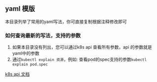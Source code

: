## yaml 模版
本目录列举了常用的yaml写法，你可直接复制根据注释修改即可

### 如何查询最新的写法，支持的参数
1. 如果本目录没有列出，您可以通过k8s api 查看所有参数，api 的参数就是yaml中的参数
2. 通过`kubectl explain 资源`，例如: 查看pod的spec支持的参数`kubectl explain pod.spec`

[k8s api 文档](https://kubernetes.io/docs/reference/generated/kubernetes-api/v1.12/#-strong-api-overview-strong-)

